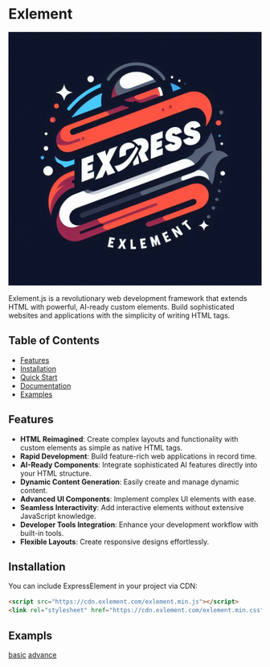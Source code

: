 # Exlement

![Exlement Logo](assets/imgs/express_element-logo.jpeg)

Exlement.js is a revolutionary web development framework that extends HTML with powerful, AI-ready custom elements. Build sophisticated websites and applications with the simplicity of writing HTML tags.

## Table of Contents

- [Features](#features)
- [Installation](#installation)
- [Quick Start](docs/README.md)
- [Documentation](docs/README.md)
- [Examples](docs/api-reference.md)

## Features

- **HTML Reimagined**: Create complex layouts and functionality with custom elements as simple as native HTML tags.
- **Rapid Development**: Build feature-rich web applications in record time.
- **AI-Ready Components**: Integrate sophisticated AI features directly into your HTML structure.
- **Dynamic Content Generation**: Easily create and manage dynamic content.
- **Advanced UI Components**: Implement complex UI elements with ease.
- **Seamless Interactivity**: Add interactive elements without extensive JavaScript knowledge.
- **Developer Tools Integration**: Enhance your development workflow with built-in tools.
- **Flexible Layouts**: Create responsive designs effortlessly.

## Installation

You can include ExpressElement in your project via CDN:

```html
<script src="https://cdn.exlement.com/exlement.min.js"></script>
<link rel="stylesheet" href="https://cdn.exlement.com/exlement.min.css">
```

## Exampls
[basic](/example/basic.html)
[advance](/example/index.html)